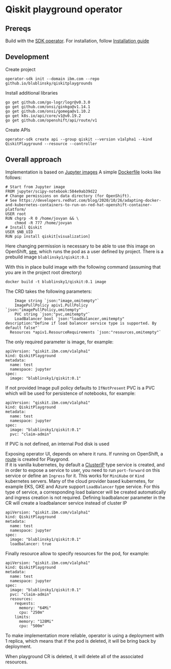 # Qiskit playground operator

## Prereqs

Build with the [SDK operator](https://sdk.operatorframework.io/docs/building-operators/golang/tutorial/).
For installation, follow [Installation guide](https://sdk.operatorframework.io/docs/building-operators/golang/installation/)

## Development

Create project

````
operator-sdk init --domain ibm.com --repo github.io/blublinsky/qiskitplaygrounds
````
Install additional libraries
````
go get github.com/go-logr/logr@v0.3.0
go get github.com/onsi/ginkgo@v1.14.1
go get github.com/onsi/gomega@v1.10.2
go get k8s.io/api/core/v1@v0.19.2
go get github.com/openshift/api/route/v1
````
Create APIs

````
operator-sdk create api --group qiskit --version v1alpha1 --kind QiskitPlayground --resource --controller
````
## Overall approach

Implementation is based on [Jupyter images](https://jupyter-docker-stacks.readthedocs.io/en/latest/using/selecting.html)
A simple [Dockerfile](image/Dockerfile) looks like follows:

````
# Start from Jupyter image
FROM jupyter/scipy-notebook:584e9ab39d22
# Change permissions on data directory (for OpenShift).
# See https://developers.redhat.com/blog/2020/10/26/adapting-docker-and-kubernetes-containers-to-run-on-red-hat-openshift-container-platform/
USER root
RUN chgrp -R 0 /home/jovyan && \
    chmod -R 777 /home/jovyan
# Install Qiskit
USER $NB_UID
RUN pip install qiskit[visualization]
````

Here changing permission is necessary to be able to use this image on OpenShift, [see](https://developers.redhat.com/blog/2020/10/26/adapting-docker-and-kubernetes-containers-to-run-on-red-hat-openshift-container-platform/), which runs the pod as a user defined by project.
There is a prebuild image `blublinsky1/qiskit:0.1`

With this in place build image with the following command (assuming that you are in the project root directory)

````
docker build -t blublinsky1/qiskit:0.1 image
````

The CRD takes the following parameters:

````
	Image string `json:"image,omitempty"`
	ImagePullPolicy apiv1.PullPolicy `json:"imagePullPolicy,omitempty"`
	PVC string `json:"pvc,omitempty"`
	LoadBalancer bool `json:"loadbalancer,omitempty" description:"Define if load balancer service type is supported. By default false"`
  Resources *apiv1.ResourceRequirements `json:"resources,omitempty"`

````
The only required parameter is image, for example:

````
apiVersion: "qiskit.ibm.com/v1alpha1"
kind: QiskitPlayground
metadata:
  name: test
  namespace: jupyter
spec:
  image: "blublinsky1/qiskit:0.1"
````
If not provided Image pull policy defaults to `IfNotPresent`
PVC is a PVC which will be used for persistence of notebooks, for example:

````
apiVersion: "qiskit.ibm.com/v1alpha1"
kind: QiskitPlayground
metadata:
  name: test
  namespace: jupyter
spec:
  image: "blublinsky1/qiskit:0.1"
  pvc: "claim-admin"
````
If PVC is not defined, an internal Pod disk is used

Exposing operator UI, depends on where it runs. If running on OpenShift,
a [route](https://docs.openshift.com/container-platform/4.7/rest_api/network_apis/route-route-openshift-io-v1.html) is created for Playgrond.  
If it is vanilla kubernetes, by default a [ClusterIP](https://rtfm.co.ua/en/kubernetes-clusterip-vs-nodeport-vs-loadbalancer-services-and-ingress-an-overview-with-examples/) type service is created, and in order to
expose a service to user, you need to run `port-forward` on this service or define an `Ingress` for it. This works for `MiniKube` or `Kind`
kubernetes servers. Many of the cloud provider based kubernetes, for example EKS, GKE and Azure support `LoadBalancer` type service. For this type of service, a corresponding load balancer will be created automatically and ingress creation is not required. Defining loadbalancer parameter in the CR will create a loadbalancer service instead of cluster IP

````
apiVersion: "qiskit.ibm.com/v1alpha1"
kind: QiskitPlayground
metadata:
  name: test
  namespace: jupyter
spec:
  image: "blublinsky1/qiskit:0.1"
  loadbalancer: true

````

Finally resource allow to specify resources for the pod, for example:
````
apiVersion: "qiskit.ibm.com/v1alpha1"
kind: QiskitPlayground
metadata:
  name: test
  namespace: jupyter
spec:
  image: "blublinsky1/qiskit:0.1"
  pvc: "claim-admin"
  resources:
    requests:
      memory: "64Mi"
      cpu: "250m"
    limits:
      memory: "128Mi"
      cpu: "500m"
````

To make implementation more reliable, operator is using a deployment with 1 replica,
which means that if the pod is deleted, it will be bring back by deployment.

When playground CR is deleted, it will delete all of the associated resources.

